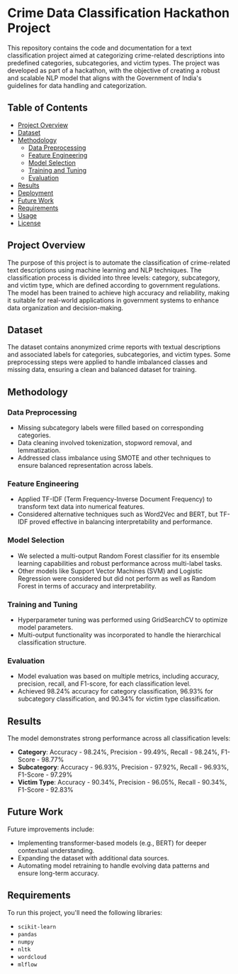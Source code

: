# Crime Data Classification Hackathon Project

This repository contains the code and documentation for a text classification project aimed at categorizing crime-related descriptions into predefined categories, subcategories, and victim types. The project was developed as part of a hackathon, with the objective of creating a robust and scalable NLP model that aligns with the Government of India's guidelines for data handling and categorization.

## Table of Contents
- [Project Overview](#project-overview)
- [Dataset](#dataset)
- [Methodology](#methodology)
  - [Data Preprocessing](#data-preprocessing)
  - [Feature Engineering](#feature-engineering)
  - [Model Selection](#model-selection)
  - [Training and Tuning](#training-and-tuning)
  - [Evaluation](#evaluation)
- [Results](#results)
- [Deployment](#deployment)
- [Future Work](#future-work)
- [Requirements](#requirements)
- [Usage](#usage)
- [License](#license)

## Project Overview
The purpose of this project is to automate the classification of crime-related text descriptions using machine learning and NLP techniques. The classification process is divided into three levels: category, subcategory, and victim type, which are defined according to government regulations. The model has been trained to achieve high accuracy and reliability, making it suitable for real-world applications in government systems to enhance data organization and decision-making.

## Dataset
The dataset contains anonymized crime reports with textual descriptions and associated labels for categories, subcategories, and victim types. Some preprocessing steps were applied to handle imbalanced classes and missing data, ensuring a clean and balanced dataset for training.

## Methodology

### Data Preprocessing
- Missing subcategory labels were filled based on corresponding categories.
- Data cleaning involved tokenization, stopword removal, and lemmatization.
- Addressed class imbalance using SMOTE and other techniques to ensure balanced representation across labels.

### Feature Engineering
- Applied TF-IDF (Term Frequency-Inverse Document Frequency) to transform text data into numerical features.
- Considered alternative techniques such as Word2Vec and BERT, but TF-IDF proved effective in balancing interpretability and performance.

### Model Selection
- We selected a multi-output Random Forest classifier for its ensemble learning capabilities and robust performance across multi-label tasks.
- Other models like Support Vector Machines (SVM) and Logistic Regression were considered but did not perform as well as Random Forest in terms of accuracy and interpretability.

### Training and Tuning
- Hyperparameter tuning was performed using GridSearchCV to optimize model parameters.
- Multi-output functionality was incorporated to handle the hierarchical classification structure.

### Evaluation
- Model evaluation was based on multiple metrics, including accuracy, precision, recall, and F1-score, for each classification level.
- Achieved 98.24% accuracy for category classification, 96.93% for subcategory classification, and 90.34% for victim type classification.

## Results
The model demonstrates strong performance across all classification levels:
- **Category**: Accuracy - 98.24%, Precision - 99.49%, Recall - 98.24%, F1-Score - 98.77%
- **Subcategory**: Accuracy - 96.93%, Precision - 97.92%, Recall - 96.93%, F1-Score - 97.29%
- **Victim Type**: Accuracy - 90.34%, Precision - 96.05%, Recall - 90.34%, F1-Score - 92.83%




## Future Work
Future improvements include:
- Implementing transformer-based models (e.g., BERT) for deeper contextual understanding.
- Expanding the dataset with additional data sources.
- Automating model retraining to handle evolving data patterns and ensure long-term accuracy.

## Requirements
To run this project, you'll need the following libraries:
- `scikit-learn`
- `pandas`
- `numpy`
- `nltk`
- `wordcloud`
- `mlflow`


